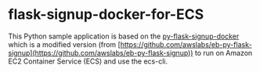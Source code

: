 # flask-signup-docker-for-ECS

This Python sample application is based on the [py-flask-signup-docker](https://github.com/awslabs/py-flask-signup-docker) which is a modified version (from [https://github.com/awslabs/eb-py-flask-signup](https://github.com/awslabs/eb-py-flask-signup)) to run on Amazon EC2 Container Service (ECS) and use the ecs-cli.
